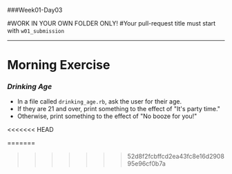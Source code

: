 ###Week01-Day03

#WORK IN YOUR OWN FOLDER ONLY!
#Your pull-request title must start with `w01_submission`

---

# Morning Exercise 
### ***Drinking Age*** 
- In a file called `drinking_age.rb`, ask the user for their age.  
- If they are 21 and over, print something to the effect of "It's party time."
- Otherwise, print something to the effect of "No booze for you!"

<<<<<<< HEAD
<!--
=======

>>>>>>> 52d8f2fcbffcd2ea43fc8e16d290895e96cf0b7a
### ***Air Conditioning***
- This should be done in a new file called `air_conditioning.rb`
- Ask the user what the current temperature is, if the A/C is functional, and what temperature they wish it was.
- If the airconditioner is functional and the current temperature is above the the desired temperature... display "Turn on the A/C Please"
- If the airconditioner is non-functional and the current temperature is above the the desired temperature... display "Fix the A/C now!  It's hot!"
- If the airconditioner is non-functional and the current temperature is below the the desired temperature... display "Fix the A/C whenever you have the chance...  It's cool..."
<<<<<<< HEAD
-->
=======
>>>>>>> 52d8f2fcbffcd2ea43fc8e16d290895e96cf0b7a
